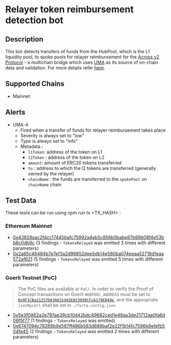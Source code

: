 # Relayer token reimbursement detection bot 

## Description

This bot detects transfers of funds from the HubPool, which is the L1 liquidity pool, to spoke pools for relayer reimbursement for the  [Across v2 Protocol](https://across.to/) - a multichain bridge which uses [UMA](https://umaproject.org/) as its source of on-chain data and validation. For more details refer [here](https://discourse.umaproject.org/t/forta-monitors-across-v2-request-for-proposals/1569).


## Supported Chains
- Mainnet
  
## Alerts

- UMA-4
  - Fired when a transfer of funds for relayer reimbursement takes place
  - Severity is always set to "low" 
  - Type is always set to "info"
  - Metadata :
      - `l1Token`: address of the token on L1
      - `l2Token` : address of the token on L2
      - `amount`: amount of ERC20 tokens transferred
      - `to` : address to which the l2 tokens are transferred (generally owned by the relayer)
      - `chainName` : the funds are transferred to the `spokePool` on `chainName` chain
  
## Test Data

These tests can be run using npm run tx <TX_HASH> :

### Ethereum Mainnet
- [0x43828aac2fdcc17445bafc75992a4eb5c856b0babe87b69b08f4e53bb6c0db9c](https://etherscan.io/tx/0x43828aac2fdcc17445bafc75992a4eb5c856b0babe87b69b08f4e53bb6c0db9c) (3 findings - `TokensRelayed` was emitted 3 times with different parameters)
- [0x2a65c46484b7e7ef3a2d96852dee5db14e580ba074eeaa52718d1eaa572af621](https://etherscan.io/tx/0x2a65c46484b7e7ef3a2d96852dee5db14e580ba074eeaa52718d1eaa572af621) (5 findings - `TokensRelayed` was emitted 5 times with different parameters)

### Goerli Testnet (PoC)

> The PoC files are available at `PoC/`.
> In order to verify the Proof of Concept transactions on Goerli `HUBPOOL_ADDRESS` must be set to [`0x9F1CBa21257DA30A31d42EA53999CFcA179E849e`](https://goerli.etherscan.io/address/0x9F1CBa21257DA30A31d42EA53999CFcA179E849e), and the appropriate `jsonRpcUrl` shall be set in `./forta.config.json`

- [0x5e3f0862a2e797ae39cb10d42bdc49682ced1e48aa3de21712aa0fa6d06f5f77](https://goerli.etherscan.io/tx/0x5e3f0862a2e797ae39cb10d42bdc49682ced1e48aa3de21712aa0fa6d06f5f77) (1 findings - `TokensRelayed` was emitted)
- [0x6747094c78269b9e587ff486b583d889baf2e22f1b14fc7596b9efefb504fe45](https://goerli.etherscan.io/tx/0x6747094c78269b9e587ff486b583d889baf2e22f1b14fc7596b9efefb504fe45) (2 findings - `TokensRelayed` was emitted 2 times with different parameters)